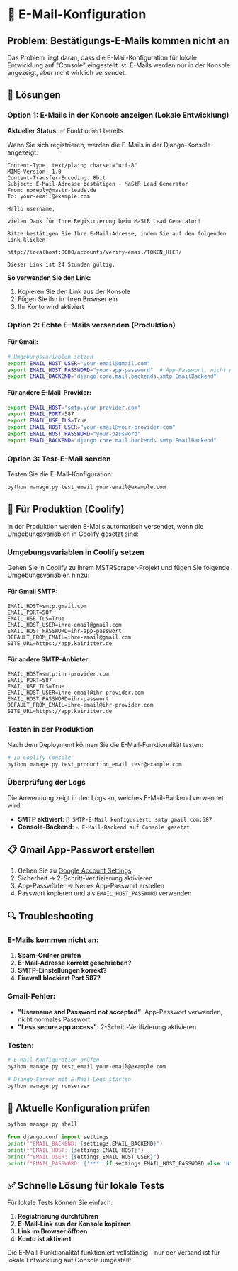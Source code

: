 # 📧 E-Mail-Konfiguration

## Problem: Bestätigungs-E-Mails kommen nicht an

Das Problem liegt daran, dass die E-Mail-Konfiguration für lokale Entwicklung auf "Console" eingestellt ist. E-Mails werden nur in der Konsole angezeigt, aber nicht wirklich versendet.

## 🔧 Lösungen

### Option 1: E-Mails in der Konsole anzeigen (Lokale Entwicklung)

**Aktueller Status:** ✅ Funktioniert bereits

Wenn Sie sich registrieren, werden die E-Mails in der Django-Konsole angezeigt:

```
Content-Type: text/plain; charset="utf-8"
MIME-Version: 1.0
Content-Transfer-Encoding: 8bit
Subject: E-Mail-Adresse bestätigen - MaStR Lead Generator
From: noreply@mastr-leads.de
To: your-email@example.com

Hallo username,

vielen Dank für Ihre Registrierung beim MaStR Lead Generator!

Bitte bestätigen Sie Ihre E-Mail-Adresse, indem Sie auf den folgenden Link klicken:

http://localhost:8000/accounts/verify-email/TOKEN_HIER/

Dieser Link ist 24 Stunden gültig.
```

**So verwenden Sie den Link:**
1. Kopieren Sie den Link aus der Konsole
2. Fügen Sie ihn in Ihren Browser ein
3. Ihr Konto wird aktiviert

### Option 2: Echte E-Mails versenden (Produktion)

#### Für Gmail:
```bash
# Umgebungsvariablen setzen
export EMAIL_HOST_USER="your-email@gmail.com"
export EMAIL_HOST_PASSWORD="your-app-password"  # App-Passwort, nicht normales Passwort
export EMAIL_BACKEND="django.core.mail.backends.smtp.EmailBackend"
```

#### Für andere E-Mail-Provider:
```bash
export EMAIL_HOST="smtp.your-provider.com"
export EMAIL_PORT=587
export EMAIL_USE_TLS=True
export EMAIL_HOST_USER="your-email@your-provider.com"
export EMAIL_HOST_PASSWORD="your-password"
export EMAIL_BACKEND="django.core.mail.backends.smtp.EmailBackend"
```

### Option 3: Test-E-Mail senden

Testen Sie die E-Mail-Konfiguration:

```bash
python manage.py test_email your-email@example.com
```

## 🚀 Für Produktion (Coolify)

In der Produktion werden E-Mails automatisch versendet, wenn die Umgebungsvariablen in Coolify gesetzt sind:

### Umgebungsvariablen in Coolify setzen

Gehen Sie in Coolify zu Ihrem MSTRScraper-Projekt und fügen Sie folgende Umgebungsvariablen hinzu:

#### Für Gmail SMTP:
```
EMAIL_HOST=smtp.gmail.com
EMAIL_PORT=587
EMAIL_USE_TLS=True
EMAIL_HOST_USER=ihre-email@gmail.com
EMAIL_HOST_PASSWORD=ihr-app-passwort
DEFAULT_FROM_EMAIL=ihre-email@gmail.com
SITE_URL=https://app.kairitter.de
```

#### Für andere SMTP-Anbieter:
```
EMAIL_HOST=smtp.ihr-provider.com
EMAIL_PORT=587
EMAIL_USE_TLS=True
EMAIL_HOST_USER=ihre-email@ihr-provider.com
EMAIL_HOST_PASSWORD=ihr-passwort
DEFAULT_FROM_EMAIL=ihre-email@ihr-provider.com
SITE_URL=https://app.kairitter.de
```

### Testen in der Produktion

Nach dem Deployment können Sie die E-Mail-Funktionalität testen:

```bash
# In Coolify Console
python manage.py test_production_email test@example.com
```

### Überprüfung der Logs

Die Anwendung zeigt in den Logs an, welches E-Mail-Backend verwendet wird:

- **SMTP aktiviert**: `📧 SMTP-E-Mail konfiguriert: smtp.gmail.com:587`
- **Console-Backend**: `⚠️ E-Mail-Backend auf Console gesetzt`

## 📋 Gmail App-Passwort erstellen

1. Gehen Sie zu [Google Account Settings](https://myaccount.google.com/)
2. Sicherheit → 2-Schritt-Verifizierung aktivieren
3. App-Passwörter → Neues App-Passwort erstellen
4. Passwort kopieren und als `EMAIL_HOST_PASSWORD` verwenden

## 🔍 Troubleshooting

### E-Mails kommen nicht an:
1. **Spam-Ordner prüfen**
2. **E-Mail-Adresse korrekt geschrieben?**
3. **SMTP-Einstellungen korrekt?**
4. **Firewall blockiert Port 587?**

### Gmail-Fehler:
- **"Username and Password not accepted"**: App-Passwort verwenden, nicht normales Passwort
- **"Less secure app access"**: 2-Schritt-Verifizierung aktivieren

### Testen:
```bash
# E-Mail-Konfiguration prüfen
python manage.py test_email your-email@example.com

# Django-Server mit E-Mail-Logs starten
python manage.py runserver
```

## 📝 Aktuelle Konfiguration prüfen

```bash
python manage.py shell
```

```python
from django.conf import settings
print(f"EMAIL_BACKEND: {settings.EMAIL_BACKEND}")
print(f"EMAIL_HOST: {settings.EMAIL_HOST}")
print(f"EMAIL_USER: {settings.EMAIL_HOST_USER}")
print(f"EMAIL_PASSWORD: {'***' if settings.EMAIL_HOST_PASSWORD else 'Nicht gesetzt'}")
```

## ✅ Schnelle Lösung für lokale Tests

Für lokale Tests können Sie einfach:

1. **Registrierung durchführen**
2. **E-Mail-Link aus der Konsole kopieren**
3. **Link im Browser öffnen**
4. **Konto ist aktiviert**

Die E-Mail-Funktionalität funktioniert vollständig - nur der Versand ist für lokale Entwicklung auf Console umgestellt. 